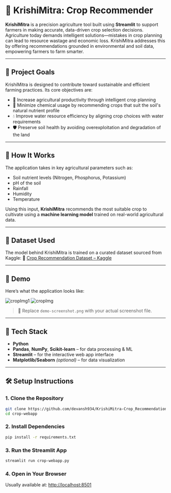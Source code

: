 # 🌾 **KrishiMitra: Crop Recommender**

**KrishiMitra** is a precision agriculture tool built using **Streamlit** to support farmers in making accurate, data-driven crop selection decisions. Agriculture today demands intelligent solutions—mistakes in crop planning can lead to resource wastage and economic loss. KrishiMitra addresses this by offering recommendations grounded in environmental and soil data, empowering farmers to farm smarter.

---

## 🎯 Project Goals

KrishiMitra is designed to contribute toward sustainable and efficient farming practices. Its core objectives are:

- 🌱 Increase agricultural productivity through intelligent crop planning  
- 🌾 Minimize chemical usage by recommending crops that suit the soil's natural nutrient profile  
- 💧 Improve water resource efficiency by aligning crop choices with water requirements  
- 🛡️ Preserve soil health by avoiding overexploitation and degradation of the land

---

## 🧠 How It Works

The application takes in key agricultural parameters such as:

- Soil nutrient levels (Nitrogen, Phosphorus, Potassium)  
- pH of the soil  
- Rainfall  
- Humidity  
- Temperature  

Using this input, **KrishiMitra** recommends the most suitable crop to cultivate using a **machine learning model** trained on real-world agricultural data.

---

## 📂 Dataset Used

The model behind KrishiMitra is trained on a curated dataset sourced from Kaggle:
🔗 [Crop Recommendation Dataset – Kaggle](https://www.kaggle.com/datasets/atharvaingle/crop-recommendation-dataset)

---

## 📸 Demo

Here’s what the application looks like:

![cropImg1](https://github.com/user-attachments/assets/a46099f8-ba9d-49ea-b670-0c4d11eee5d7)
![cropImg](https://github.com/user-attachments/assets/fb9812aa-65f0-4b30-b229-151e63e6fccc)




> 📌 Replace `demo-screenshot.png` with your actual screenshot file.

---

## 🧰 Tech Stack

- **Python**
- **Pandas**, **NumPy**, **Scikit-learn** – for data processing & ML
- **Streamlit** – for the interactive web app interface
- **Matplotlib/Seaborn** *(optional)* – for data visualization

---

## 🛠️ Setup Instructions

### 1. Clone the Repository

```bash
git clone https://github.com/devansh934/KrishiMitra-Crop_Recommendation.git
cd crop-webapp
```

### 2. Install Dependencies

```bash
pip install -r requirements.txt
```

### 3. Run the Streamlit App

```bash
streamlit run crop-webapp.py
```

### 4. Open in Your Browser

Usually available at: [http://localhost:8501](http://localhost:8501)
